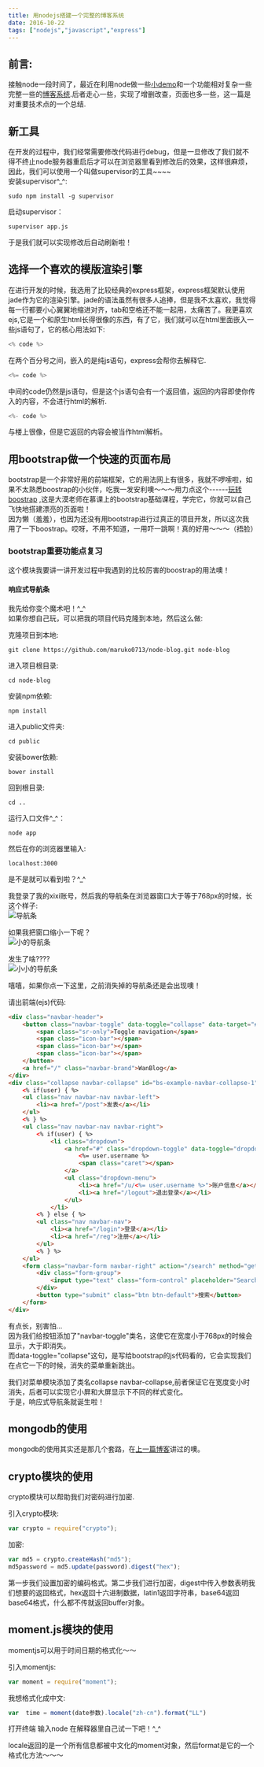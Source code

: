 ```yaml
---
title: 用nodejs搭建一个完整的博客系统
date: 2016-10-22
tags: ["nodejs","javascript","express"]
---
```

## 前言:    
接触node一段时间了，最近在利用node做一些[小demo](https://github.com/maruko0713/node-demos)和一个功能相对复杂一些完整一些的[博客系统](https://github.com/maruko0713/node-blog).后者走心一些，实现了增删改查，页面也多一些，这一篇是对重要技术点的一个总结.    
    
## 新工具
在开发的过程中，我们经常需要修改代码进行debug，但是一旦修改了我们就不得不终止node服务器重启后才可以在浏览器里看到修改后的效果，这样很麻烦，因此，我们可以使用一个叫做supervisor的工具~~~~     
安装supervisor^_^:    
     
```
sudo npm install -g supervisor
```

启动supervisor：    
    
```
supervisor app.js
```

于是我们就可以实现修改后自动刷新啦！
    
## 选择一个喜欢的模版渲染引擎    
在进行开发的时候，我选用了比较经典的express框架，express框架默认使用jade作为它的渲染引擎。jade的语法虽然有很多人追捧，但是我不太喜欢，我觉得每一行都要小心翼翼地缩进对齐，tab和空格还不能一起用，太痛苦了。我更喜欢ejs,它是一个和原生html长得很像的东西，有了它，我们就可以在html里面嵌入一些js语句了，它的核心用法如下:    
    
```js
<% code %>
```
在两个百分号之间，嵌入的是纯js语句，express会帮你去解释它.    
    
```js
<%= code %>
```
中间的code仍然是js语句，但是这个js语句会有一个返回值，返回的内容即使你传入的内容，不会进行html的解析.    
    
```js
<%- code %>
```
与楼上很像，但是它返回的内容会被当作html解析。    
    
## 用bootstrap做一个快速的页面布局
bootstrap是一个非常好用的前端框架，它的用法网上有很多，我就不啰嗦啦，如果不太熟悉boostrap的小伙伴，吃我一发安利噢～～～用力点这个------[玩转boostrap](http://www.imooc.com/learn/141)  ,这是大漠老师在慕课上的bootstrap基础课程，学完它，你就可以自己飞快地搭建漂亮的页面啦！     
因为懒（羞羞），也因为还没有用bootstrap进行过真正的项目开发，所以这次我用了一下boostrap。哎呀，不用不知道，一用吓一跳啊！真的好用～～～（捂脸）    

### bootstrap重要功能点复习
这个模块我要讲一讲开发过程中我遇到的比较厉害的boostrap的用法噢！
#### 响应式导航条
我先给你变个魔术吧！^_^    
如果你想自己玩，可以把我的项目代码克隆到本地，然后这么做:  

克隆项目到本地:    

```
git clone https://github.com/maruko0713/node-blog.git node-blog
```

进入项目根目录:    

```
cd node-blog
```

安装npm依赖:    

```
npm install
```
   
进入public文件夹:    

```
cd public 
```

安装bower依赖:    

```
bower install 
```

回到根目录:    

```
cd ..
```

运行入口文件^_^：    

```
node app
```

然后在你的浏览器里输入:    
    
```
localhost:3000
```
是不是就可以看到啦？^_^  
    
我登录了我的xixi账号，然后我的导航条在浏览器窗口大于等于768px的时候，长这个样子:    
![导航条](http://7xl4oh.com1.z0.glb.clouddn.com/node-project1.png)    
    
如果我把窗口缩小一下呢？    
![小的导航条](http://7xl4oh.com1.z0.glb.clouddn.com/node-project2.png)    
    
发生了啥????    
![小小的导航条](http://7xl4oh.com1.z0.glb.clouddn.com/node-project22.png)    
    
嘻嘻，如果你点一下这里，之前消失掉的导航条还是会出现噢！    
    
请出前端(ejs)代码:    

```html
<div class="navbar-header">
    <button class="navbar-toggle" data-toggle="collapse" data-target="#bs-example-navbar-collapse-1">
        <span class="sr-only">Toggle navigation</span>
        <span class="icon-bar"></span>
        <span class="icon-bar"></span>
        <span class="icon-bar"></span>
    </button>
    <a href="/" class="navbar-brand">WanBlog</a>
</div>
<div class="collapse navbar-collapse" id="bs-example-navbar-collapse-1">
    <% if(user) { %>
    <ul class="nav navbar-nav navbar-left">
        <li><a href="/post">发表</a></li>
    </ul>
    <% } %>
    <ul class="nav navbar-nav navbar-right">
        <% if(user) { %>
            <li class="dropdown">
                <a href="#" class="dropdown-toggle" data-toggle="dropdown">
                    <%= user.username %>
                    <span class="caret"></span>
                </a>
                <ul class="dropdown-menu">
                    <li><a href="/u/<%= user.username %>">账户信息</a></li>
                    <li><a href="/logout">退出登录</a></li>
                </ul>
            </li>
        <% } else { %>
        <ul class="nav navbar-nav">
            <li><a href="/login">登录</a></li>
            <li><a href="/reg">注册</a></li>
        </ul>
        <% } %>
    </ul>
    <form class="navbar-form navbar-right" action="/search" method="get">
        <div class="form-group">
            <input type="text" class="form-control" placeholder="Search" name="title">
        </div>
        <button type="submit" class="btn btn-default">搜索</button>
    </form>
</div>
```

有点长，别害怕...    
因为我们给按钮添加了"navbar-toggle"类名，这使它在宽度小于768px的时候会显示，大于即消失。    
而data-toggle="collapse"这句，是写给bootstrap的js代码看的，它会实现我们在点它一下的时候，消失的菜单重新跳出。    
    
我们对菜单模块添加了类名collapse navbar-collapse,前者保证它在宽度变小时消失，后者可以实现它小屏和大屏显示下不同的样式变化。    
于是，响应式导航条就诞生啦！    
    
## mongodb的使用
mongodb的使用其实还是那几个套路，在[上一篇博客](https://maruko0713.github.io/2016/10/11/node_mongodb/)讲过的噢。    
    
## crypto模块的使用   
crypto模块可以帮助我们对密码进行加密.    
    
引入crypto模块:    
    
```js
var crypto = require("crypto");
```

加密:    

```js
var md5 = crypto.createHash("md5");
md5password = md5.update(password).digest("hex");
```
第一步我们设置加密的编码格式。第二步我们进行加密，digest中传入参数表明我们想要的返回格式，hex返回十六进制数据，latin1返回字符串，base64返回base64格式，什么都不传就返回buffer对象。    
## moment.js模块的使用    
momentjs可以用于时间日期的格式化～～    
    
引入momentjs:    

```js
var moment = require("moment");
```

我想格式化成中文:    

```js
var  time = moment(date参数).locale("zh-cn").format("LL")
```

打开终端 输入node 在解释器里自己试一下吧！^_^
    
locale返回的是一个所有信息都被中文化的moment对象，然后format是它的一个格式化方法～～～    
